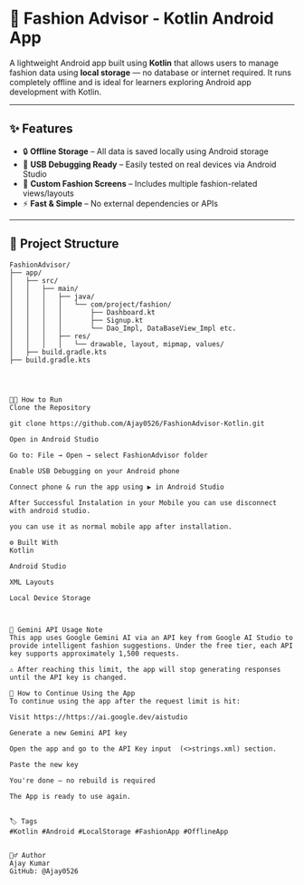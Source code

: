 # 👗 Fashion Advisor - Kotlin Android App

A lightweight Android app built using **Kotlin** that allows users to manage fashion data using **local storage** — no database or internet required. It runs completely offline and is ideal for learners exploring Android app development with Kotlin.

---

## ✨ Features

- 🔒 **Offline Storage** – All data is saved locally using Android storage
- 📱 **USB Debugging Ready** – Easily tested on real devices via Android Studio
- 🎨 **Custom Fashion Screens** – Includes multiple fashion-related views/layouts
- ⚡ **Fast & Simple** – No external dependencies or APIs

---

## 📂 Project Structure

```text
FashionAdvisor/
├── app/
│   ├── src/
│   │   ├── main/
│   │   │   ├── java/
│   │   │   │   └── com/project/fashion/
│   │   │   │       ├── Dashboard.kt
│   │   │   │       ├── Signup.kt
│   │   │   │       └── Dao_Impl, DataBaseView_Impl etc.
│   │   │   ├── res/
│   │   │   │   └── drawable, layout, mipmap, values/
│   ├── build.gradle.kts
├── build.gradle.kts




🧑‍💻 How to Run
Clone the Repository

git clone https://github.com/Ajay0526/FashionAdvisor-Kotlin.git

Open in Android Studio

Go to: File → Open → select FashionAdvisor folder

Enable USB Debugging on your Android phone

Connect phone & run the app using ▶️ in Android Studio

After Successful Instalation in your Mobile you can use disconnect with android studio.

you can use it as normal mobile app after installation.

⚙️ Built With
Kotlin

Android Studio

XML Layouts

Local Device Storage



🧠 Gemini API Usage Note
This app uses Google Gemini AI via an API key from Google AI Studio to provide intelligent fashion suggestions. Under the free tier, each API key supports approximately 1,500 requests.

⚠️ After reaching this limit, the app will stop generating responses until the API key is changed.

🔧 How to Continue Using the App
To continue using the app after the request limit is hit:

Visit https://https://ai.google.dev/aistudio

Generate a new Gemini API key

Open the app and go to the API Key input  (<>strings.xml) section.

Paste the new key

You're done — no rebuild is required

The App is ready to use again.


🏷️ Tags
#Kotlin #Android #LocalStorage #FashionApp #OfflineApp


🙋‍♂️ Author
Ajay Kumar
GitHub: @Ajay0526
